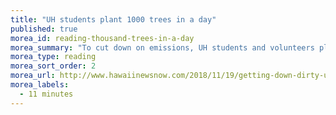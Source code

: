 ```yaml
---
title: "UH students plant 1000 trees in a day"
published: true
morea_id: reading-thousand-trees-in-a-day
morea_summary: "To cut down on emissions, UH students and volunteers plant 1,000 trees in a single day."
morea_type: reading
morea_sort_order: 2
morea_url: http://www.hawaiinewsnow.com/2018/11/19/getting-down-dirty-uh-students-volunteers-plant-trees-offset-carbon-emissions/
morea_labels:
  - 11 minutes
---
```



